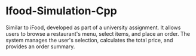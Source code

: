 # Ifood-Simulation-Cpp
Similar to iFood, developed as part of a university assignment. It allows users to browse a restaurant's menu, select items, and place an order. The system manages the user's selection, calculates the total price, and provides an order summary.
